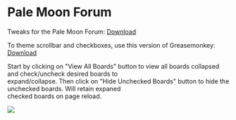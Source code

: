 # Pale Moon Forum
Tweaks for the Pale Moon Forum: <a href="https://raw.githubusercontent.com/srazzano/Pale_Moon_Forum/master/Pale_Moon_Forum.user.js">Download</a>

To theme scrollbar and checkboxes, use this version of Greasemonkey: <a href="https://raw.githubusercontent.com/srazzano/Greasemonkey/master/greasemonkey-PM1.0.2.xpi">Download</a>

Start by clicking on "View All Boards" button to view all boards collapsed and check/uncheck desired boards to<br> expand/collapse. Then click on "Hide Unchecked Boards" button to hide the unchecked boards. Will retain expaned<br> checked boards on page reload.

<img src="https://github.com/srazzano/Images/blob/master/forum2.png"/>
